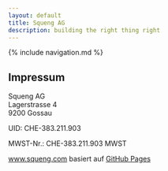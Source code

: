 ```yaml
---
layout: default
title: Squeng AG
description: building the right thing right
---
```


{% include navigation.md %}

## Impressum

Squeng AG\
Lagerstrasse 4\
9200 Gossau

UID: CHE-383.211.903

MWST-Nr.: CHE-383.211.903 MWST

www.squeng.com basiert auf [GitHub Pages](https://pages.github.com/)
